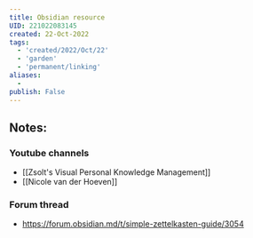 ```yaml
---
title: Obsidian resource
UID: 221022083145
created: 22-Oct-2022
tags:
  - 'created/2022/Oct/22'
  - 'garden'
  - 'permanent/linking'
aliases:
  - 
publish: False
---
```

## Notes:

### Youtube channels
- [[Zsolt's Visual Personal Knowledge Management]]
- [[Nicole van der Hoeven]]

### Forum thread
- https://forum.obsidian.md/t/simple-zettelkasten-guide/3054